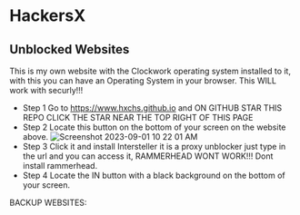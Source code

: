 # HackersX

## Unblocked Websites
This is my own website with the Clockwork operating system installed to it, with this you can have an Operating System in your browser. This WILL work with securly!!! 

* Step 1 Go to https://www.hxchs.github.io and ON GITHUB STAR THIS REPO CLICK THE STAR NEAR THE TOP RIGHT OF THIS PAGE
* Step 2 Locate this button on the bottom of your screen on the website above. ![Screenshot 2023-09-01 10 22 01 AM](https://github.com/HXCHS/HackersX/assets/113638066/3d00c17c-c7c5-46b3-b7be-e91c09880432)
* Step 3 Click it and install Intersteller it is a proxy unblocker just type in the url and you can access it, RAMMERHEAD WONT WORK!!! Dont install rammerhead.
* Step 4 Locate the IN button with a black background on the bottom of your screen.

BACKUP WEBSITES:
